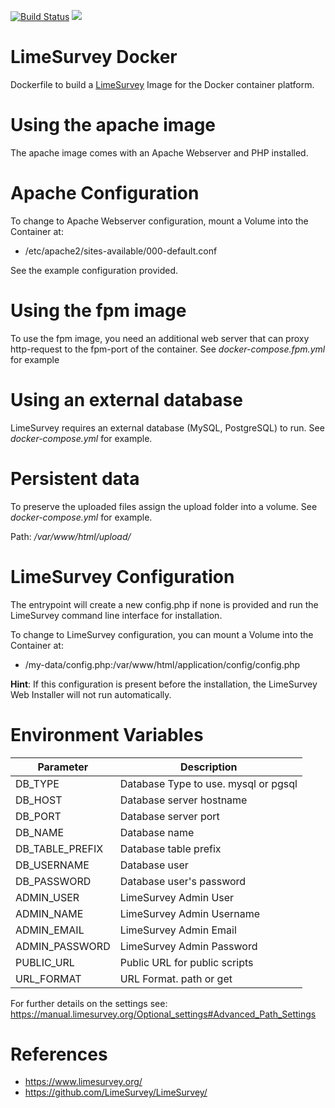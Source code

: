 [![Build Status](https://travis-ci.org/martialblog/docker-limesurvey.svg?branch=master)](https://travis-ci.org/martialblog/docker-limesurvey)
[![](https://images.microbadger.com/badges/image/martialblog/limesurvey.svg)](https://microbadger.com/images/martialblog/limesurvey "Get your own image badge on microbadger.com")

# LimeSurvey Docker

Dockerfile to build a [LimeSurvey](https://limesurvey.org) Image for the Docker container platform.

# Using the apache image

The apache image comes with an Apache Webserver and PHP installed.

# Apache Configuration

To change to Apache Webserver configuration, mount a Volume into the Container at:

 - /etc/apache2/sites-available/000-default.conf

See the example configuration provided.

# Using the fpm image

To use the fpm image, you need an additional web server that can proxy http-request to the fpm-port of the container. See *docker-compose.fpm.yml* for example

# Using an external database

LimeSurvey requires an external database (MySQL, PostgreSQL) to run. See *docker-compose.yml* for example.

# Persistent data

To preserve the uploaded files assign the upload folder into a volume. See *docker-compose.yml* for example.

Path: */var/www/html/upload/*

# LimeSurvey Configuration

The entrypoint will create a new config.php if none is provided and run the LimeSurvey command line interface for installation.

To change to LimeSurvey configuration, you can mount a Volume into the Container at:

 - /my-data/config.php:/var/www/html/application/config/config.php

**Hint**: If this configuration is present before the installation, the LimeSurvey Web Installer will not run automatically.

# Environment Variables

| Parameter       | Description                               |
| ---------       | -----------                               |
| DB_TYPE         | Database Type to use. mysql or pgsql      |
| DB_HOST         | Database server hostname                  |
| DB_PORT         | Database server port                      |
| DB_NAME         | Database name                             |
| DB_TABLE_PREFIX | Database table prefix                     |
| DB_USERNAME     | Database user                             |
| DB_PASSWORD     | Database user's password                  |
| ADMIN_USER      | LimeSurvey Admin User                     |
| ADMIN_NAME      | LimeSurvey Admin Username                 |
| ADMIN_EMAIL     | LimeSurvey Admin Email                    |
| ADMIN_PASSWORD  | LimeSurvey Admin Password                 |
| PUBLIC_URL      | Public URL for public scripts             |
| URL_FORMAT      | URL Format. path or get                   |

For further details on the settings see: https://manual.limesurvey.org/Optional_settings#Advanced_Path_Settings

# References

- https://www.limesurvey.org/
- https://github.com/LimeSurvey/LimeSurvey/
